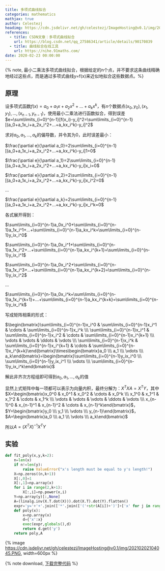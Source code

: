 ```yaml
---
title: 多项式曲线拟合
categories: mathematics
mathjax: true
author: Celestezj
headimg: https://cdn.jsdelivr.net/gh/celestezj/ImageHosting@v0.1/img/20210202133553.jpg
references:
  - title: CSDN文章：多项式曲线拟合
    url: https://blog.csdn.net/qq_27586341/article/details/90170839
  - title: 曲线拟合在线工具
    url: https://nihe.91maths.com/
date: 2020-02-23 00:00:00
---
```


{% note, 最小二乘法多项式曲线拟合，根据给定的n个点，并不要求这条曲线精确地经过这些点，而是通过多项式曲线y=f(x)来近似地拟合这些数据点。%}
<!--more-->
## 原理

设多项式函数$f(x)=a_0+a_1x+a_2x^2+...+a_kx^k$，有$n$个数据点$(x_0,y_0),(x_1,y_1),...,(x_{n-1},y_{n-1})$，使用最小二乘法进行函数拟合，得到误差$e=\sum\limits_{i=0}^{n-1}[f(x_i)-y_i]^2=\sum\limits_{i=0}^{n-1}[(a_0+a_1x_i+a_2x_i^2+...+a_kx_i^k)-y_i]^2$

求对$a_0,a_1,...,a_k$的偏导数，并令其为0，此时误差最小：

$\frac{\partial e}{\partial a_0}=2\sum\limits_{i=0}^{n-1}[(a_0+a_1x_i+a_2x_i^2+...+a_kx_i^k)-y_i]1=0$

$\frac{\partial e}{\partial a_1}=2\sum\limits_{i=0}^{n-1}[(a_0+a_1x_i+a_2x_i^2+...+a_kx_i^k)-y_i]x_i=0$

$\frac{\partial e}{\partial a_2}=2\sum\limits_{i=0}^{n-1}[(a_0+a_1x_i+a_2x_i^2+...+a_kx_i^k)-y_i]x_i^2=0$

$\dots$

$\frac{\partial e}{\partial a_k}=2\sum\limits_{i=0}^{n-1}[(a_0+a_1x_i+a_2x_i^2+...+a_kx_i^k)-y_i]x_i^k=0$

各式展开得到：

$\sum\limits_{i=0}^{n-1}a_0x_i^0+\sum\limits_{i=0}^{n-1}a_1x_i^1+...+\sum\limits_{i=0}^{n-1}a_kx_i^k=\sum\limits_{i=0}^{n-1}y_ix_i^0$

$\sum\limits_{i=0}^{n-1}a_0x_i^1+\sum\limits_{i=0}^{n-1}a_1x_i^2+...+\sum\limits_{i=0}^{n-1}a_kx_i^{k+1}=\sum\limits_{i=0}^{n-1}y_ix_i^1$

$\sum\limits_{i=0}^{n-1}a_0x_i^2+\sum\limits_{i=0}^{n-1}a_1x_i^3+...+\sum\limits_{i=0}^{n-1}a_kx_i^{k+2}=\sum\limits_{i=0}^{n-1}y_ix_i^2$

$\dots$

$\sum\limits_{i=0}^{n-1}a_0x_i^k+\sum\limits_{i=0}^{n-1}a_1x_i^{k+1}+...+\sum\limits_{i=0}^{n-1}a_kx_i^{k+k}=\sum\limits_{i=0}^{n-1}y_ix_i^k$

写成矩阵相乘的形式：

$\begin{bmatrix}\sum\limits_{i=0}^{n-1}x_i^0 & \sum\limits_{i=0}^{n-1}x_i^1 & \cdots & \sum\limits_{i=0}^{n-1}x_i^k \\\ \sum\limits_{i=0}^{n-1}x_i^1 & \sum\limits_{i=0}^{n-1}x_i^2 & \cdots & \sum\limits_{i=0}^{n-1}x_i^{k+1} \\\ \vdots & \vdots & \ddots & \vdots \\\ \sum\limits_{i=0}^{n-1}x_i^k & \sum\limits_{i=0}^{n-1}x_i^{k+1} & \cdots & \sum\limits_{i=0}^{n-1}x_i^{k+k}\end{bmatrix}\times\begin{bmatrix}a_0 \\\ a_1 \\\ \vdots \\\ a_k\end{bmatrix}=\begin{bmatrix}\sum\limits_{i=0}^{n-1}y_ix_i^0 \\\ \sum\limits_{i=0}^{n-1}y_ix_i^1 \\\ \vdots \\\ \sum\limits_{i=0}^{n-1}y_ix_i^k\end{bmatrix}$

解此非齐次方程组即可得到$a_0,a_1,...,a_k$的值

显然上式矩阵中每一项都可以表示为向量内积，最终分解为：$X^TXA=X^TY$，其中$X=\begin{bmatrix}x_0^0 & x_0^1 & x_0^2 & \cdots & x_0^k \\\ x_1^0 & x_1^1 & x_1^2 & \cdots & x_1^k \\\ \vdots & \vdots & \vdots & \ddots & \vdots \\\ x_{n-1}^0 & x_{n-1}^1 & x_{n-1}^2 & \cdots & x_{n-1}^k\end{bmatrix}$，$Y=\begin{bmatrix}y_0 \\\ y_1 \\\ \vdots \\\ y_{n-1}\end{bmatrix}$，$A=\begin{bmatrix}a_0 \\\ a_1 \\\ \vdots \\\ a_k\end{bmatrix}$

所以$A=(X^TX)^{-1}X^TY$

## 实验

```python
def fit_poly(x,y,k=2):
    n=len(x)
    if n!=len(y):
        raise ValueError("x's length must be equal to y's length!")
    X=np.zeros((n,k+1))
    X[:,0]=1
    X[:,1]=np.array(x)
    for i in range(2,k+1):
        X[:,i]=np.power(x,i)
    Y=np.array(y)[:,None]
    A=(linalg.inv(X.T.dot(X))).dot(X.T).dot(Y).flatten()
    expr='y='+'+'.join(['*'.join(['('+str(A[i])+')']+['x' for j in range(i)]) for i in range(k+1)])
    def poly(x):
        x=np.array(x)
        d={'x':x}
        exec(expr,globals(),d)
        return d.get('y')
    return poly,A
```


{% image https://cdn.jsdelivr.net/gh/celestezj/ImageHosting@v0.1/img/20210202104045.PNG, width=600px %}

{% note download, <a href="https://cdn.jsdelivr.net/gh/celestezj/ImageHosting@v0.1/scripts/fit_poly.py">下载完整代码</a> %}

